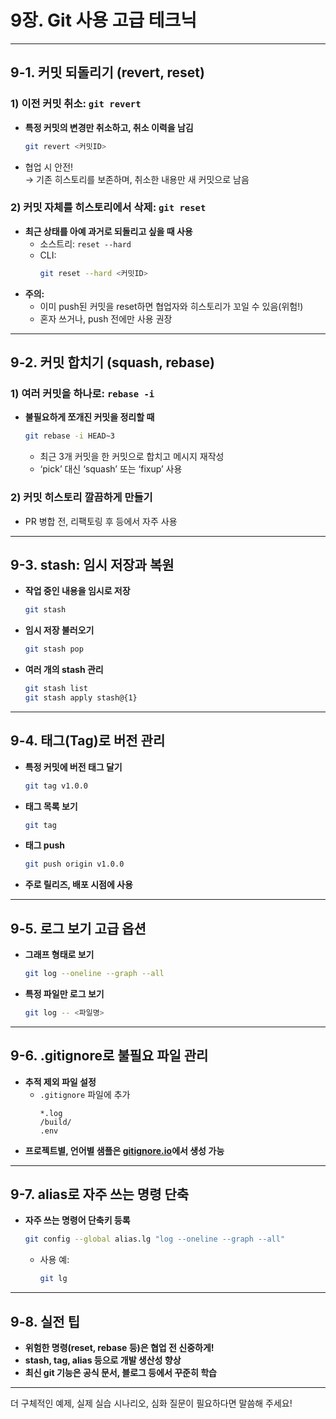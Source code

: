 
# 9장. Git 사용 고급 테크닉

---

## 9-1. 커밋 되돌리기 (revert, reset)

### 1) 이전 커밋 취소: `git revert`
- **특정 커밋의 변경만 취소하고, 취소 이력을 남김**
  ```bash
  git revert <커밋ID>
  ```
- 협업 시 안전!  
  → 기존 히스토리를 보존하며, 취소한 내용만 새 커밋으로 남음

### 2) 커밋 자체를 히스토리에서 삭제: `git reset`
- **최근 상태를 아예 과거로 되돌리고 싶을 때 사용**
  - 소스트리: `reset --hard`
  - CLI:
    ```bash
    git reset --hard <커밋ID>
    ```
- **주의:**  
  - 이미 push된 커밋을 reset하면 협업자와 히스토리가 꼬일 수 있음(위험!)
  - 혼자 쓰거나, push 전에만 사용 권장

---

## 9-2. 커밋 합치기 (squash, rebase)

### 1) 여러 커밋을 하나로: `rebase -i`
- **불필요하게 쪼개진 커밋을 정리할 때**
  ```bash
  git rebase -i HEAD~3
  ```
  - 최근 3개 커밋을 한 커밋으로 합치고 메시지 재작성  
  - ‘pick’ 대신 ‘squash’ 또는 ‘fixup’ 사용

### 2) 커밋 히스토리 깔끔하게 만들기
- PR 병합 전, 리팩토링 후 등에서 자주 사용

---

## 9-3. stash: 임시 저장과 복원

- **작업 중인 내용을 임시로 저장**
  ```bash
  git stash
  ```
- **임시 저장 불러오기**
  ```bash
  git stash pop
  ```
- **여러 개의 stash 관리**
  ```bash
  git stash list
  git stash apply stash@{1}
  ```

---

## 9-4. 태그(Tag)로 버전 관리

- **특정 커밋에 버전 태그 달기**
  ```bash
  git tag v1.0.0
  ```
- **태그 목록 보기**
  ```bash
  git tag
  ```
- **태그 push**
  ```bash
  git push origin v1.0.0
  ```
- **주로 릴리즈, 배포 시점에 사용**

---

## 9-5. 로그 보기 고급 옵션

- **그래프 형태로 보기**
  ```bash
  git log --oneline --graph --all
  ```
- **특정 파일만 로그 보기**
  ```bash
  git log -- <파일명>
  ```

---

## 9-6. .gitignore로 불필요 파일 관리

- **추적 제외 파일 설정**
  - `.gitignore` 파일에 추가  
    ```
    *.log
    /build/
    .env
    ```
- **프로젝트별, 언어별 샘플은 [gitignore.io](https://www.toptal.com/developers/gitignore)에서 생성 가능**

---

## 9-7. alias로 자주 쓰는 명령 단축

- **자주 쓰는 명령어 단축키 등록**
  ```bash
  git config --global alias.lg "log --oneline --graph --all"
  ```
  - 사용 예:  
    ```bash
    git lg
    ```

---

## 9-8. 실전 팁

- **위험한 명령(reset, rebase 등)은 협업 전 신중하게!**
- **stash, tag, alias 등으로 개발 생산성 향상**
- **최신 git 기능은 공식 문서, 블로그 등에서 꾸준히 학습**

---

더 구체적인 예제, 실제 실습 시나리오, 심화 질문이 필요하다면 말씀해 주세요!
